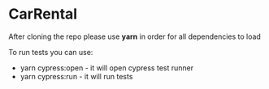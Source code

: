 # CarRental

After cloning the repo please use **yarn** in order for all dependencies to load

To run tests you can use:
- yarn cypress:open - it will open cypress test runner
- yarn cypress:run - it will run tests
